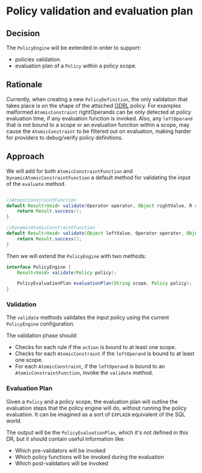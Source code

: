 # Policy validation and evaluation plan

## Decision

The `PolicyEngine` will be extended in order to support:

- policies validation.
- evaluation plan of a `Policy` within a policy scope.

## Rationale

Currently, when creating a new `PolicyDefinition`, the only validation that takes place is on the shape of the
attached [ODRL](https://www.w3.org/TR/odrl-model/) policy.
For examples malformed `AtomicConstraint` rightOperands can be only detected at policy evaluation time, if any
evaluation function is invoked.
Also, any `leftOperand` that is not bound to a scope or an evaluation function within
a scope, may cause the `AtomicConstraint` to be filtered out on evaluation, making harder for providers to debug/verify
policy definitions.

## Approach

We will add for both `AtomicConstraintFunction` and `DynamicAtomicConstraintFunction` a default method for validating
the input of the `evaluate` method.

```java

//AtomicConstraintFunction
default Result<Void> validate(Operator operator, Object rightValue, R rule) {
    return Result.success();
}

//DynamicAtomicConstraintFunction
default Result<Void> validate(Object leftValue, Operator operator, Object rightValue, R rule) {
    return Result.success();
}
```

Then we will extend the `PolicyEngine` with two methods:

```java
interface PolicyEngine {
    Result<Void> validate(Policy policy);

    PolicyEvaluationPlan evaluationPlan(String scope, Policy policy);
}
```

### Validation

The `validate` methods validates the input policy using the current `PolicyEngine` configuration.

The validation phase should:

- Checks for each rule if the `action` is bound to at least one scope.
- Checks for each `AtomicConstraint` if the `leftOperand` is bound to at least one scope.
- For each `AtomicConstraint`, if the `leftOperand` is bound to an `AtomicConstraintFunction`, invoke
  the `validate` method.

### Evaluation Plan

Given a `Policy` and a policy scope, the evaluation plan will outline the evaluation steps that the policy engine
will do, without running the policy evaluation. It can be imagined as a sort of `EXPLAIN` equivalent of the SQL world.

The output will be the `PolicyEvaluationPlan`, which it's not defined in this DR, but it should contain useful
information like:

- Which pre-validators will be invoked
- Which policy functions will be invoked during the evaluation
- Which post-validators will be invoked
